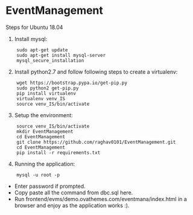 # EventManagement
Steps for Ubuntu 18.04

1. Install mysql:
  ```ubuntu
      sudo apt-get update
      sudo apt-get install mysql-server
      mysql_secure_installation
  ```
  2. Install python2.7 and follow following steps to create a virtualenv:
  ```ubuntu
      wget https://bootstrap.pypa.io/get-pip.py
      sudo python2 get-pip.py
      pip install virtualenv
      virtualenv venv_IS
      source venv_IS/bin/activate
  ```
  3. Setup the environment:
  ```ubuntu
      source venv_IS/bin/activate
      mkdir EventManagement
      cd EventManagement
      git clone https://github.com/raghav0101/EventManagement.git
      cd EventManagement
      pip install -r requirements.txt
  ```
  4. Running the application:
  ```ubuntu
      mysql -u root -p
  ```
  - Enter password if prompted.
  - Copy paste all the command from dbc.sql here.
  - Run frontend/evms/demo.ovathemes.com/eventmana/index.html in a browser and enjoy as the application works :).
  
